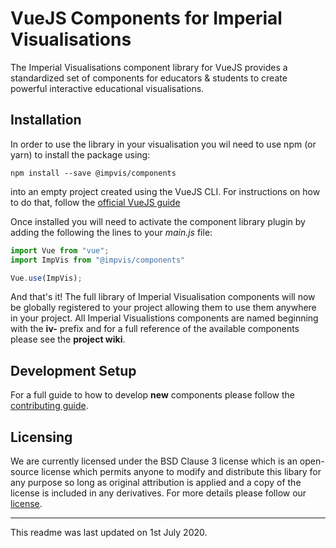 # VueJS Components for Imperial Visualisations
The Imperial Visualisations component library for VueJS provides a standardized set of components for educators & students to create powerful interactive educational visualisations.

## Installation
In order to use the library in your visualisation you wil need to use npm (or yarn) to install the package using: 
```
npm install --save @impvis/components
```
into an empty project created using the VueJS CLI. For instructions on how to do that, follow the [official VueJS guide](https://cli.vuejs.org/guide/)

Once installed you will need to activate the component library plugin by adding the following the lines to your _main.js_ file:
```javascript
import Vue from "vue";
import ImpVis from "@impvis/components"

Vue.use(ImpVis);
```

And that's it! The full library of Imperial Visualisation components will now be globally registered to your project allowing them to use them anywhere in your project. All Imperial Visualistions components are named beginning with the **iv-** prefix and for a full reference of the available components please see the **project wiki**.

## Development Setup
For a full guide to how to develop **new** components please follow the [contributing guide](./CONTRIBUTING.md).

## Licensing
We are currently licensed under the BSD Clause 3 license which is an open-source license which permits anyone to modify and distribute this libary for any purpose so long as original attribution is applied and a copy of the license is included in any derivatives. For more details please follow our [license](./LICENSE).

--- 
This readme was last updated on 1st July 2020. 